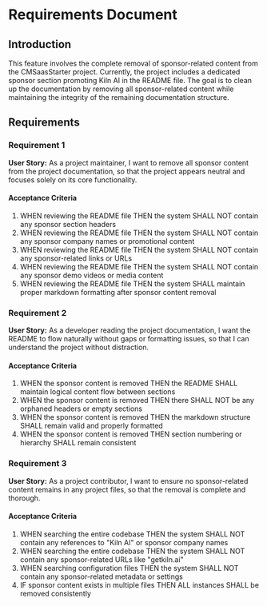 # Requirements Document

## Introduction

This feature involves the complete removal of sponsor-related content from the CMSaasStarter project. Currently, the project includes a dedicated sponsor section promoting Kiln AI in the README file. The goal is to clean up the documentation by removing all sponsor-related content while maintaining the integrity of the remaining documentation structure.

## Requirements

### Requirement 1

**User Story:** As a project maintainer, I want to remove all sponsor content from the project documentation, so that the project appears neutral and focuses solely on its core functionality.

#### Acceptance Criteria

1. WHEN reviewing the README file THEN the system SHALL NOT contain any sponsor section headers
2. WHEN reviewing the README file THEN the system SHALL NOT contain any sponsor company names or promotional content
3. WHEN reviewing the README file THEN the system SHALL NOT contain any sponsor-related links or URLs
4. WHEN reviewing the README file THEN the system SHALL NOT contain any sponsor demo videos or media content
5. WHEN reviewing the README file THEN the system SHALL maintain proper markdown formatting after sponsor content removal

### Requirement 2

**User Story:** As a developer reading the project documentation, I want the README to flow naturally without gaps or formatting issues, so that I can understand the project without distraction.

#### Acceptance Criteria

1. WHEN the sponsor content is removed THEN the README SHALL maintain logical content flow between sections
2. WHEN the sponsor content is removed THEN there SHALL NOT be any orphaned headers or empty sections
3. WHEN the sponsor content is removed THEN the markdown structure SHALL remain valid and properly formatted
4. WHEN the sponsor content is removed THEN section numbering or hierarchy SHALL remain consistent

### Requirement 3

**User Story:** As a project contributor, I want to ensure no sponsor-related content remains in any project files, so that the removal is complete and thorough.

#### Acceptance Criteria

1. WHEN searching the entire codebase THEN the system SHALL NOT contain any references to "Kiln AI" or sponsor company names
2. WHEN searching the entire codebase THEN the system SHALL NOT contain any sponsor-related URLs like "getkiln.ai"
3. WHEN searching configuration files THEN the system SHALL NOT contain any sponsor-related metadata or settings
4. IF sponsor content exists in multiple files THEN ALL instances SHALL be removed consistently